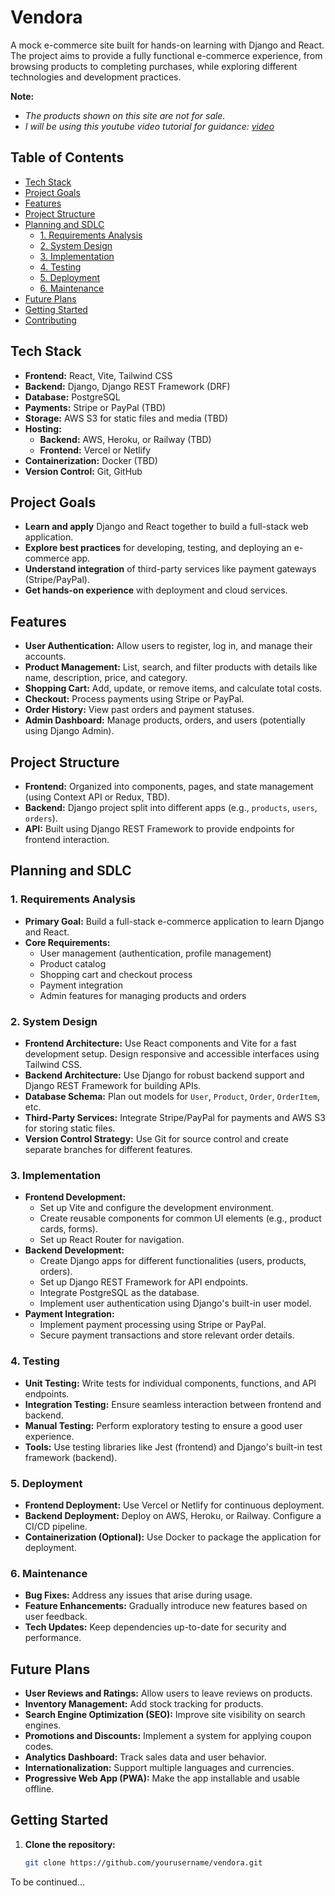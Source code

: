 # Vendora
A mock e-commerce site built for hands-on learning with Django and React. The project aims to provide a fully functional e-commerce experience, from browsing products to completing purchases, while exploring different technologies and development practices.

**Note:** 
- *The products shown on this site are not for sale.*
- *I will be using this youtube video tutorial for guidance: [video](https://www.youtube.com/watch?v=aPdgotL6Wuc&list=PL_KegS2ON4s6DqLCavZ3b8zUKP8j9T-zM&index=5)*


## Table of Contents
- [Tech Stack](#tech-stack)
- [Project Goals](#project-goals)
- [Features](#features)
- [Project Structure](#project-structure)
- [Planning and SDLC](#planning-and-sdlc)
  - [1. Requirements Analysis](#1-requirements-analysis)
  - [2. System Design](#2-system-design)
  - [3. Implementation](#3-implementation)
  - [4. Testing](#4-testing)
  - [5. Deployment](#5-deployment)
  - [6. Maintenance](#6-maintenance)
- [Future Plans](#future-plans)
- [Getting Started](#getting-started)
- [Contributing](#contributing)

## Tech Stack
- **Frontend:** React, Vite, Tailwind CSS
- **Backend:** Django, Django REST Framework (DRF)
- **Database:** PostgreSQL
- **Payments:** Stripe or PayPal (TBD)
- **Storage:** AWS S3 for static files and media (TBD)
- **Hosting:** 
  - **Backend:** AWS, Heroku, or Railway (TBD)
  - **Frontend:** Vercel or Netlify
- **Containerization:** Docker (TBD)
- **Version Control:** Git, GitHub

## Project Goals
- **Learn and apply** Django and React together to build a full-stack web application.
- **Explore best practices** for developing, testing, and deploying an e-commerce app.
- **Understand integration** of third-party services like payment gateways (Stripe/PayPal).
- **Get hands-on experience** with deployment and cloud services.

## Features
- **User Authentication:** Allow users to register, log in, and manage their accounts.
- **Product Management:** List, search, and filter products with details like name, description, price, and category.
- **Shopping Cart:** Add, update, or remove items, and calculate total costs.
- **Checkout:** Process payments using Stripe or PayPal.
- **Order History:** View past orders and payment statuses.
- **Admin Dashboard:** Manage products, orders, and users (potentially using Django Admin).

## Project Structure
- **Frontend:** Organized into components, pages, and state management (using Context API or Redux, TBD).
- **Backend:** Django project split into different apps (e.g., `products`, `users`, `orders`).
- **API:** Built using Django REST Framework to provide endpoints for frontend interaction.

## Planning and SDLC
### 1. Requirements Analysis
- **Primary Goal:** Build a full-stack e-commerce application to learn Django and React.
- **Core Requirements:**
  - User management (authentication, profile management)
  - Product catalog
  - Shopping cart and checkout process
  - Payment integration
  - Admin features for managing products and orders

### 2. System Design
- **Frontend Architecture:** Use React components and Vite for a fast development setup. Design responsive and accessible interfaces using Tailwind CSS.
- **Backend Architecture:** Use Django for robust backend support and Django REST Framework for building APIs.
- **Database Schema:** Plan out models for `User`, `Product`, `Order`, `OrderItem`, etc.
- **Third-Party Services:** Integrate Stripe/PayPal for payments and AWS S3 for storing static files.
- **Version Control Strategy:** Use Git for source control and create separate branches for different features.

### 3. Implementation
- **Frontend Development:** 
  - Set up Vite and configure the development environment.
  - Create reusable components for common UI elements (e.g., product cards, forms).
  - Set up React Router for navigation.
- **Backend Development:** 
  - Create Django apps for different functionalities (users, products, orders).
  - Set up Django REST Framework for API endpoints.
  - Integrate PostgreSQL as the database.
  - Implement user authentication using Django's built-in user model.
- **Payment Integration:** 
  - Implement payment processing using Stripe or PayPal.
  - Secure payment transactions and store relevant order details.

### 4. Testing
- **Unit Testing:** Write tests for individual components, functions, and API endpoints.
- **Integration Testing:** Ensure seamless interaction between frontend and backend.
- **Manual Testing:** Perform exploratory testing to ensure a good user experience.
- **Tools:** Use testing libraries like Jest (frontend) and Django's built-in test framework (backend).

### 5. Deployment
- **Frontend Deployment:** Use Vercel or Netlify for continuous deployment.
- **Backend Deployment:** Deploy on AWS, Heroku, or Railway. Configure a CI/CD pipeline.
- **Containerization (Optional):** Use Docker to package the application for deployment.

### 6. Maintenance
- **Bug Fixes:** Address any issues that arise during usage.
- **Feature Enhancements:** Gradually introduce new features based on user feedback.
- **Tech Updates:** Keep dependencies up-to-date for security and performance.

## Future Plans
- **User Reviews and Ratings:** Allow users to leave reviews on products.
- **Inventory Management:** Add stock tracking for products.
- **Search Engine Optimization (SEO):** Improve site visibility on search engines.
- **Promotions and Discounts:** Implement a system for applying coupon codes.
- **Analytics Dashboard:** Track sales data and user behavior.
- **Internationalization:** Support multiple languages and currencies.
- **Progressive Web App (PWA):** Make the app installable and usable offline.

## Getting Started
1. **Clone the repository:** 
   ```bash
   git clone https://github.com/yourusername/vendora.git
To be continued...
